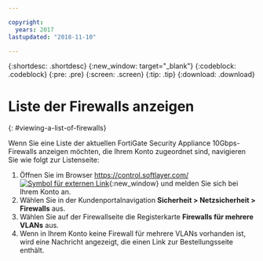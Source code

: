 ```yaml
---

copyright:
  years: 2017
lastupdated: "2018-11-10"

---
```


{:shortdesc: .shortdesc}
{:new_window: target="_blank"}
{:codeblock: .codeblock}
{:pre: .pre}
{:screen: .screen}
{:tip: .tip}
{:download: .download}

# Liste der Firewalls anzeigen
{: #viewing-a-list-of-firewalls}

Wenn Sie eine Liste der aktuellen FortiGate Security Appliance 10Gbps-Firewalls anzeigen möchten, die Ihrem Konto zugeordnet sind, navigieren Sie wie folgt zur Listenseite:

1. Öffnen Sie im Browser [https://control.softlayer.com/ ![Symbol für externen Link](../../icons/launch-glyph.svg "Symbol für externen Link")](https://control.softlayer.com/){:new_window} und melden Sie sich bei Ihrem Konto an. 
2. Wählen Sie in der Kundenportalnavigation **Sicherheit > Netzsicherheit > Firewalls** aus.
3. Wählen Sie auf der Firewallseite die Registerkarte **Firewalls für mehrere VLANs** aus. 
4. Wenn in Ihrem Konto keine Firewall für mehrere VLANs vorhanden ist, wird eine Nachricht angezeigt, die einen Link zur Bestellungsseite enthält. 
